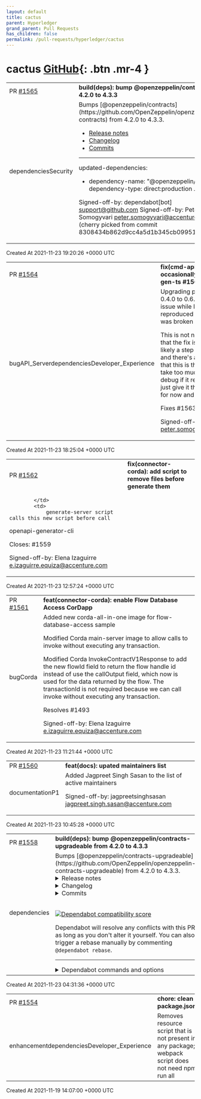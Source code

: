 ```yaml
---
layout: default
title: cactus
parent: Hyperledger
grand_parent: Pull Requests
has_children: false
permalink: /pull-requests/hyperledger/cactus
---
```


# cactus <span class="fs-3 right-align">[GitHub](https://github.com/hyperledger/cactus){: .btn .mr-4 }</span>


<div>
    <table>
        <tr>
            <td>
                PR <a href="https://github.com/hyperledger/cactus/pull/1565" class=".btn">#1565</a>
            </td>
            <td>
                <b>
                    build(deps): bump @openzeppelin/contracts from 4.2.0 to 4.3.3
                </b>
            </td>
        </tr>
        <tr>
            <td>
                <span class="chip">dependencies</span><span class="chip">Security</span>
            </td>
            <td>
                Bumps [@openzeppelin/contracts](https://github.com/OpenZeppelin/openzeppelin-contracts)
from 4.2.0 to 4.3.3.

- [Release notes](https://github.com/OpenZeppelin/openzeppelin-contracts/releases)
- [Changelog](https://github.com/OpenZeppelin/openzeppelin-contracts/blob/master/CHANGELOG.md)
- [Commits](https://github.com/OpenZeppelin/openzeppelin-contracts/compare/v4.2.0...v4.3.3)

---
updated-dependencies:
- dependency-name: "@openzeppelin/contracts"
  dependency-type: direct:production
...

Signed-off-by: dependabot[bot] <support@github.com>
Signed-off-by: Peter Somogyvari <peter.somogyvari@accenture.com>
(cherry picked from commit 8308434b862d9cc4a5d1b345cb09951438ee792d)
            </td>
        </tr>
    </table>
    <div class="right-align">
        Created At 2021-11-23 19:20:26 +0000 UTC
    </div>
</div>

<div>
    <table>
        <tr>
            <td>
                PR <a href="https://github.com/hyperledger/cactus/pull/1564" class=".btn">#1564</a>
            </td>
            <td>
                <b>
                    fix(cmd-api-server): build occasionally broken - protoc-gen-ts #1563
                </b>
            </td>
        </tr>
        <tr>
            <td>
                <span class="chip">bug</span><span class="chip">API_Server</span><span class="chip">dependencies</span><span class="chip">Developer_Experience</span>
            </td>
            <td>
                Upgrading protoc-gen-ts from 0.4.0 to 0.6.0 instantly fixed the issue
while I had it in a reproduced state (e.g. my build was broken on main)

This is not necessarily evidence that the fix is legit, but it's most likely
a step in the right direction and there's also the possibility that this
is the actual fix. It would take too much time to properly debug if
it really is the fix, so I'll just give it the benefit of the doubt
for now and assume that it is.

Fixes #1563

Signed-off-by: Peter Somogyvari <peter.somogyvari@accenture.com>
            </td>
        </tr>
    </table>
    <div class="right-align">
        Created At 2021-11-23 18:25:04 +0000 UTC
    </div>
</div>

<div>
    <table>
        <tr>
            <td>
                PR <a href="https://github.com/hyperledger/cactus/pull/1562" class=".btn">#1562</a>
            </td>
            <td>
                <b>
                    fix(connector-corda): add script to remove files before generate them
                </b>
            </td>
        </tr>
        <tr>
            <td>
                
            </td>
            <td>
                generate-server script calls this new script before call
openapi-generator-cli

Closes: #1559

Signed-off-by: Elena Izaguirre <e.izaguirre.equiza@accenture.com>
            </td>
        </tr>
    </table>
    <div class="right-align">
        Created At 2021-11-23 12:57:24 +0000 UTC
    </div>
</div>

<div>
    <table>
        <tr>
            <td>
                PR <a href="https://github.com/hyperledger/cactus/pull/1561" class=".btn">#1561</a>
            </td>
            <td>
                <b>
                    feat(connector-corda): enable Flow Database Access CorDapp
                </b>
            </td>
        </tr>
        <tr>
            <td>
                <span class="chip">bug</span><span class="chip">Corda</span>
            </td>
            <td>
                Added new corda-all-in-one image for flow-database-access sample

Modified Corda main-server image to allow calls to invoke without
executing any transaction.

Modified Corda InvokeContractV1Response to add the new flowId
field to return the flow handle id instead of use the callOutput
field, which now is used for the data returned by the flow. The
transactionId is not required because we can call invoke without
executing any transaction.

Resolves #1493

Signed-off-by: Elena Izaguirre <e.izaguirre.equiza@accenture.com>
            </td>
        </tr>
    </table>
    <div class="right-align">
        Created At 2021-11-23 11:21:44 +0000 UTC
    </div>
</div>

<div>
    <table>
        <tr>
            <td>
                PR <a href="https://github.com/hyperledger/cactus/pull/1560" class=".btn">#1560</a>
            </td>
            <td>
                <b>
                    feat(docs): upated maintainers list
                </b>
            </td>
        </tr>
        <tr>
            <td>
                <span class="chip">documentation</span><span class="chip">P1</span>
            </td>
            <td>
                Added Jagpreet Singh Sasan to the list of active maintainers

Signed-off-by: jagpreetsinghsasan <jagpreet.singh.sasan@accenture.com>
            </td>
        </tr>
    </table>
    <div class="right-align">
        Created At 2021-11-23 10:45:28 +0000 UTC
    </div>
</div>

<div>
    <table>
        <tr>
            <td>
                PR <a href="https://github.com/hyperledger/cactus/pull/1558" class=".btn">#1558</a>
            </td>
            <td>
                <b>
                    build(deps): bump @openzeppelin/contracts-upgradeable from 4.2.0 to 4.3.3
                </b>
            </td>
        </tr>
        <tr>
            <td>
                <span class="chip">dependencies</span>
            </td>
            <td>
                Bumps [@openzeppelin/contracts-upgradeable](https://github.com/OpenZeppelin/openzeppelin-contracts-upgradeable) from 4.2.0 to 4.3.3.
<details>
<summary>Release notes</summary>
<p><em>Sourced from <a href="https://github.com/OpenZeppelin/openzeppelin-contracts-upgradeable/releases"><code>@​openzeppelin/contracts-upgradeable</code>'s releases</a>.</em></p>
<blockquote>
<h2>v4.3.2</h2>
<p>:warning: This is a security patch. For more information visit the <a href="https://github.com/OpenZeppelin/openzeppelin-contracts-upgradeable/security/advisories/GHSA-q4h9-46xg-m3x9">security advisory</a>.</p>
<ul>
<li><code>UUPSUpgradeable</code>: Add modifiers to prevent <code>upgradeTo</code> and <code>upgradeToAndCall</code> being executed on any contract that is not the active ERC1967 proxy. This prevents these functions being called on implementation contracts or minimal ERC1167 clones, in particular.</li>
</ul>
<h2>v4.3.1</h2>
<p>:warning: This is a security patch. For more information visit the <a href="https://github.com/OpenZeppelin/openzeppelin-contracts-upgradeable/security/advisories/GHSA-vrw4-w73r-6mm8">security advisory</a>.</p>
<ul>
<li><code>TimelockController</code>: Add additional isOperationReady check.</li>
</ul>
<h2>v4.3.0</h2>
<p><strong>Visit our blog for the full <a href="https://blog.openzeppelin.com/openzeppelin-contracts-4-3/">4.3 announcement</a> as well as <a href="https://blog.openzeppelin.com/governor-smart-contract//">Governor announcement</a>!</strong></p>
<ul>
<li><code>ERC2771Context</code>: use private variable from storage to store the forwarder address. Fixes issues where <code>_msgSender()</code> was not callable from constructors. (<a href="https://github-redirect.dependabot.com/OpenZeppelin/openzeppelin-contracts/pull/2754">#2754</a>)</li>
<li><code>EnumerableSet</code>: add <code>values()</code> functions that returns an array containing all values in a single call. (<a href="https://github-redirect.dependabot.com/OpenZeppelin/openzeppelin-contracts/pull/2768">#2768</a>)</li>
<li><code>Governor</code>: added a modular system of <code>Governor</code> contracts based on <code>GovernorAlpha</code> and <code>GovernorBravo</code>. (<a href="https://github-redirect.dependabot.com/OpenZeppelin/openzeppelin-contracts/pull/2672">#2672</a>)</li>
<li>Add an <code>interfaces</code> folder containing solidity interfaces to final ERCs. (<a href="https://github-redirect.dependabot.com/OpenZeppelin/openzeppelin-contracts/pull/2517">#2517</a>)</li>
<li><code>ECDSA</code>: add <code>tryRecover</code> functions that will not throw if the signature is invalid, and will return an error flag instead. (<a href="https://github-redirect.dependabot.com/OpenZeppelin/openzeppelin-contracts/pull/2661">#2661</a>)</li>
<li><code>SignatureChecker</code>: Reduce gas usage of the <code>isValidSignatureNow</code> function for the &quot;signature by EOA&quot; case. (<a href="https://github-redirect.dependabot.com/OpenZeppelin/openzeppelin-contracts/pull/2661">#2661</a>)</li>
</ul>
</blockquote>
</details>
<details>
<summary>Changelog</summary>
<p><em>Sourced from <a href="https://github.com/OpenZeppelin/openzeppelin-contracts-upgradeable/blob/master/CHANGELOG.md"><code>@​openzeppelin/contracts-upgradeable</code>'s changelog</a>.</em></p>
<blockquote>
<h2>4.3.3</h2>
<ul>
<li><code>ERC1155Supply</code>: Handle <code>totalSupply</code> changes by hooking into <code>_beforeTokenTransfer</code> to ensure consistency of balances and supply during <code>IERC1155Receiver.onERC1155Received</code> calls.</li>
</ul>
<h2>4.3.2 (2021-09-14)</h2>
<ul>
<li><code>UUPSUpgradeable</code>: Add modifiers to prevent <code>upgradeTo</code> and <code>upgradeToAndCall</code> being executed on any contract that is not the active ERC1967 proxy. This prevents these functions being called on implementation contracts or minimal ERC1167 clones, in particular.</li>
</ul>
<h2>4.3.1 (2021-08-26)</h2>
<ul>
<li><code>TimelockController</code>: Add additional isOperationReady check.</li>
</ul>
<h2>4.3.0 (2021-08-17)</h2>
<ul>
<li><code>ERC2771Context</code>: use private variable from storage to store the forwarder address. Fixes issues where <code>_msgSender()</code> was not callable from constructors. (<a href="https://github-redirect.dependabot.com/OpenZeppelin/openzeppelin-contracts/pull/2754">#2754</a>)</li>
<li><code>EnumerableSet</code>: add <code>values()</code> functions that returns an array containing all values in a single call. (<a href="https://github-redirect.dependabot.com/OpenZeppelin/openzeppelin-contracts/pull/2768">#2768</a>)</li>
<li><code>Governor</code>: added a modular system of <code>Governor</code> contracts based on <code>GovernorAlpha</code> and <code>GovernorBravo</code>. (<a href="https://github-redirect.dependabot.com/OpenZeppelin/openzeppelin-contracts/pull/2672">#2672</a>)</li>
<li>Add an <code>interfaces</code> folder containing solidity interfaces to final ERCs. (<a href="https://github-redirect.dependabot.com/OpenZeppelin/openzeppelin-contracts/pull/2517">#2517</a>)</li>
<li><code>ECDSA</code>: add <code>tryRecover</code> functions that will not throw if the signature is invalid, and will return an error flag instead. (<a href="https://github-redirect.dependabot.com/OpenZeppelin/openzeppelin-contracts/pull/2661">#2661</a>)</li>
<li><code>SignatureChecker</code>: Reduce gas usage of the <code>isValidSignatureNow</code> function for the &quot;signature by EOA&quot; case. (<a href="https://github-redirect.dependabot.com/OpenZeppelin/openzeppelin-contracts/pull/2661">#2661</a>)</li>
</ul>
</blockquote>
</details>
<details>
<summary>Commits</summary>
<ul>
<li><a href="https://github.com/OpenZeppelin/openzeppelin-contracts-upgradeable/commit/ebf264cc4b812e6557ed7d539e947211acd5670c"><code>ebf264c</code></a> Transpile 5548ce00</li>
<li><a href="https://github.com/OpenZeppelin/openzeppelin-contracts-upgradeable/commit/5c21639dc39b9062310ee3ca30aa2c3a4feccd8f"><code>5c21639</code></a> Transpile 85c278ba</li>
<li><a href="https://github.com/OpenZeppelin/openzeppelin-contracts-upgradeable/commit/0168fdef32db54b418b411afad0dad69b6a11023"><code>0168fde</code></a> Transpile 14df696b</li>
<li><a href="https://github.com/OpenZeppelin/openzeppelin-contracts-upgradeable/commit/5630276cea48dbabac1d890ad637ab2aef339a61"><code>5630276</code></a> Transpile b99f49d3</li>
<li><a href="https://github.com/OpenZeppelin/openzeppelin-contracts-upgradeable/commit/618d129b52c14aea8d37a413e4c8b643439abe73"><code>618d129</code></a> Transpile 482dc4ec</li>
<li><a href="https://github.com/OpenZeppelin/openzeppelin-contracts-upgradeable/commit/227970d3fc78269c12d96464f4e82a31b6826b0e"><code>227970d</code></a> Transpile 1bfeb6b2</li>
<li><a href="https://github.com/OpenZeppelin/openzeppelin-contracts-upgradeable/commit/0cec7b5355a3c39d9d307b8b1c6d3f849f125501"><code>0cec7b5</code></a> Transpile 0577a612</li>
<li><a href="https://github.com/OpenZeppelin/openzeppelin-contracts-upgradeable/commit/23eeb136ae8fb12c78479217a6089b6d1dfe2c08"><code>23eeb13</code></a> Transpile 391ecdc2</li>
<li><a href="https://github.com/OpenZeppelin/openzeppelin-contracts-upgradeable/commit/583ca63a5b267cb33969793f1163bb1bb9fe1eca"><code>583ca63</code></a> Transpile 01a3ef98</li>
<li><a href="https://github.com/OpenZeppelin/openzeppelin-contracts-upgradeable/commit/8deeede090344f970854f6910b776709ffe1add1"><code>8deeede</code></a> Transpile 79d9fcfa</li>
<li>See full diff in <a href="https://github.com/OpenZeppelin/openzeppelin-contracts-upgradeable/compare/v4.2.0...v4.3.3">compare view</a></li>
</ul>
</details>
<br />


[![Dependabot compatibility score](https://dependabot-badges.githubapp.com/badges/compatibility_score?dependency-name=@openzeppelin/contracts-upgradeable&package-manager=npm_and_yarn&previous-version=4.2.0&new-version=4.3.3)](https://docs.github.com/en/github/managing-security-vulnerabilities/about-dependabot-security-updates#about-compatibility-scores)

Dependabot will resolve any conflicts with this PR as long as you don't alter it yourself. You can also trigger a rebase manually by commenting `@dependabot rebase`.

[//]: # (dependabot-automerge-start)
[//]: # (dependabot-automerge-end)

---

<details>
<summary>Dependabot commands and options</summary>
<br />

You can trigger Dependabot actions by commenting on this PR:
- `@dependabot rebase` will rebase this PR
- `@dependabot recreate` will recreate this PR, overwriting any edits that have been made to it
- `@dependabot merge` will merge this PR after your CI passes on it
- `@dependabot squash and merge` will squash and merge this PR after your CI passes on it
- `@dependabot cancel merge` will cancel a previously requested merge and block automerging
- `@dependabot reopen` will reopen this PR if it is closed
- `@dependabot close` will close this PR and stop Dependabot recreating it. You can achieve the same result by closing it manually
- `@dependabot ignore this major version` will close this PR and stop Dependabot creating any more for this major version (unless you reopen the PR or upgrade to it yourself)
- `@dependabot ignore this minor version` will close this PR and stop Dependabot creating any more for this minor version (unless you reopen the PR or upgrade to it yourself)
- `@dependabot ignore this dependency` will close this PR and stop Dependabot creating any more for this dependency (unless you reopen the PR or upgrade to it yourself)
- `@dependabot use these labels` will set the current labels as the default for future PRs for this repo and language
- `@dependabot use these reviewers` will set the current reviewers as the default for future PRs for this repo and language
- `@dependabot use these assignees` will set the current assignees as the default for future PRs for this repo and language
- `@dependabot use this milestone` will set the current milestone as the default for future PRs for this repo and language

You can disable automated security fix PRs for this repo from the [Security Alerts page](https://github.com/hyperledger/cactus/network/alerts).

</details>
            </td>
        </tr>
    </table>
    <div class="right-align">
        Created At 2021-11-23 04:31:36 +0000 UTC
    </div>
</div>

<div>
    <table>
        <tr>
            <td>
                PR <a href="https://github.com/hyperledger/cactus/pull/1554" class=".btn">#1554</a>
            </td>
            <td>
                <b>
                    chore: clean package.json
                </b>
            </td>
        </tr>
        <tr>
            <td>
                <span class="chip">enhancement</span><span class="chip">dependencies</span><span class="chip">Developer_Experience</span>
            </td>
            <td>
                Removes resource script that is not present in any package;
webpack script does not need npm run all
            </td>
        </tr>
    </table>
    <div class="right-align">
        Created At 2021-11-19 14:07:00 +0000 UTC
    </div>
</div>

